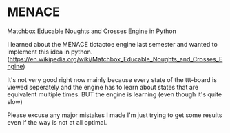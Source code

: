 # MENACE
 Matchbox Educable Noughts and Crosses Engine in Python

 I learned about the MENACE tictactoe engine last semester and wanted to implement this idea in python.
 (https://en.wikipedia.org/wiki/Matchbox_Educable_Noughts_and_Crosses_Engine)

It's not very good right now mainly because every state of the ttt-board is viewed seperately and the engine has to learn about states that are equivalent multiple times.
BUT the engine is learning (even though it's quite slow)

Please excuse any major mistakes I made I'm just trying to get some results even if the way is not at all optimal.
